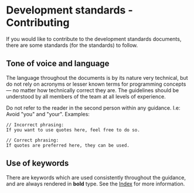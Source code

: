 # Development standards - Contributing
If you would like to contribute to the development standards documents, there are some standards (for the standards) to follow.

## Tone of voice and language
The language throughout the documents is by its nature very technical, but do not rely on acronyms or lesser known terms for programming concepts — no matter how technically correct they are. The guidelines should be understood by all members of the team at all levels of experience.

Do not refer to the reader in the second person within any guidance. I.e: Avoid "you" and "your". Examples:

```
// Incorrect phrasing:
If you want to use quotes here, feel free to do so.

// Correct phrasing:
If quotes are preferred here, they can be used.
```

## Use of keywords
There are keywords which are used consistently throughout the guidance, and are always rendered in **bold** type. See the [Index](/README.md) for more information.
